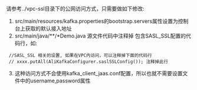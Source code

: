 请参考../vpc-ssl目录下的公网访问方式，只需要做如下修改:

1. src/main/resources/kafka.properties的bootstrap.servers属性设置为控制台上获取的默认接入地址
2. src/main/java/**/*Demo.java 源文件代码中注释掉 包含SASL_SSL配置的代码行，如:
  ```
   //SASL_SSL 相关的设置, 如果在VPC内访问，可以注释掉下面的代码行
   // xxxx.putAll(AliKafkaConfigurer.saslSSLConfig()); 注释掉此行
  ```
3. 这种访问方式不会使用kafka_client_jaas.conf配置，所以也就不需要设置文件中的username,password属性
